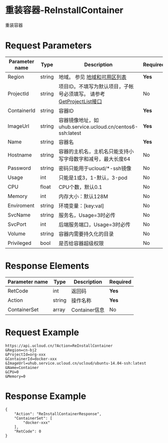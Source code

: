 # 重装容器-ReInstallContainer

重装容器

# Request Parameters
|Parameter name|Type|Description|Required|
|---|---|---|---|
|Region|string|地域。 参见 [地域和可用区列表](api/summary/regionlist)|**Yes**|
|ProjectId|string|项目ID。不填写为默认项目，子帐号必须填写。 请参考[GetProjectList接口](api/summary/get_project_list)|No|
|ContainerId|string|容器ID|**Yes**|
|ImageUrl|string|容器镜像地址，如uhub.service.ucloud.cn/centos6-ssh:latest|**Yes**|
|Name|string|容器名|**Yes**|
|Hostname|string|容器的主机名，主机名只能支持小写字母数字和减号，最大长度64|No|
|Password|string|密码只能用于ucloud/*-ssh镜像|No|
|Usage|int|只能是1或3，1-默认，3-pod|No|
|CPU|float|CPU个数，默认0.1|No|
|Memory|int|内存大小：默认128M|No|
|Enviroment|string|环境变量：[key:val]|No|
|SvcName|string|服务名，Usage=3时必传|No|
|SvcPort|int|后端服务端口，Usage=3时必传|No|
|Volume|string|容器内需要持久化的目录|No|
|Privileged|bool|是否给容器超级权限|No|

# Response Elements
|Parameter name|Type|Description|Required|
|---|---|---|---|
|RetCode|int|返回码|**Yes**|
|Action|string|操作名称|**Yes**|
|ContainerSet|array|Container信息|No|

# Request Example
```
https://api.ucloud.cn/?Action=ReInstallContainer
&Region=cn-bj2
&ProjectId=org-xxx
&ContainerId=docker-xxx
&ImageUrl=uhub.service.ucloud.cn/ucloud/ubuntu-14.04-ssh:latest
&Name=Container
&CPU=0
&Memory=0
```

# Response Example
```
{
    "Action": "ReInstallContainerResponse", 
    "ContainerSet": [
        "docker-xxx"
    ], 
    "RetCode": 0
}
```


